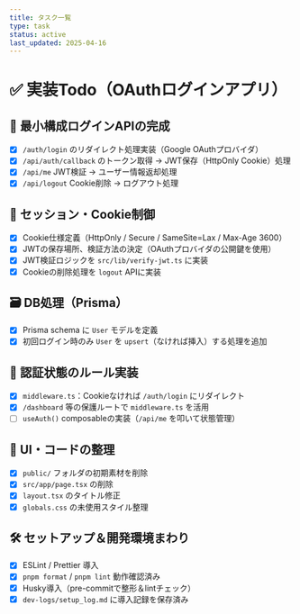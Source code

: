 ```yaml
---
title: タスク一覧
type: task
status: active
last_updated: 2025-04-16
---
```


# ✅ 実装Todo（OAuthログインアプリ）

## 🎯 最小構成ログインAPIの完成

- [x] `/auth/login` のリダイレクト処理実装（Google OAuthプロバイダ）
- [x] `/api/auth/callback` のトークン取得 → JWT保存（HttpOnly Cookie）処理
- [x] `/api/me` JWT検証 → ユーザー情報返却処理
- [x] `/api/logout` Cookie削除 → ログアウト処理

## 🧱 セッション・Cookie制御

- [x] Cookie仕様定義（HttpOnly / Secure / SameSite=Lax / Max-Age 3600）
- [x] JWTの保存場所、検証方法の決定（OAuthプロバイダの公開鍵を使用）
- [x] JWT検証ロジックを `src/lib/verify-jwt.ts` に実装
- [x] Cookieの削除処理を `logout` APIに実装

## 🗃 DB処理（Prisma）

- [x] Prisma schema に `User` モデルを定義
- [x] 初回ログイン時のみ `User` を `upsert`（なければ挿入）する処理を追加

## 🧭 認証状態のルール実装

- [x] `middleware.ts`：Cookieなければ `/auth/login` にリダイレクト
- [x] `/dashboard` 等の保護ルートで `middleware.ts` を活用
- [ ] `useAuth()` composableの実装（`/api/me` を叩いて状態管理）

## 🧹 UI・コードの整理

- [x] `public/` フォルダの初期素材を削除
- [x] `src/app/page.tsx` の削除
- [x] `layout.tsx` のタイトル修正
- [x] `globals.css` の未使用スタイル整理

## 🛠 セットアップ＆開発環境まわり

- [x] ESLint / Prettier 導入
- [x] `pnpm format` / `pnpm lint` 動作確認済み
- [x] Husky導入（pre-commitで整形＆lintチェック）
- [x] `dev-logs/setup_log.md` に導入記録を保存済み
